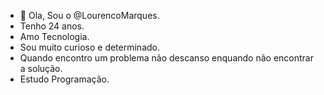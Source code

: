 - 👋 Ola, Sou o @LourencoMarques.
- Tenho 24 anos.
- Amo Tecnologia.
- Sou muito curioso e determinado.
- Quando encontro um problema não descanso enquando não encontrar a solução.
- Estudo Programação.
<!---
LourencoMarques/LourencoMarques is a ✨ special ✨ repository because its `README.md` (this file) appears on your GitHub profile.
You can click the Preview link to take a look at your changes.
--->
